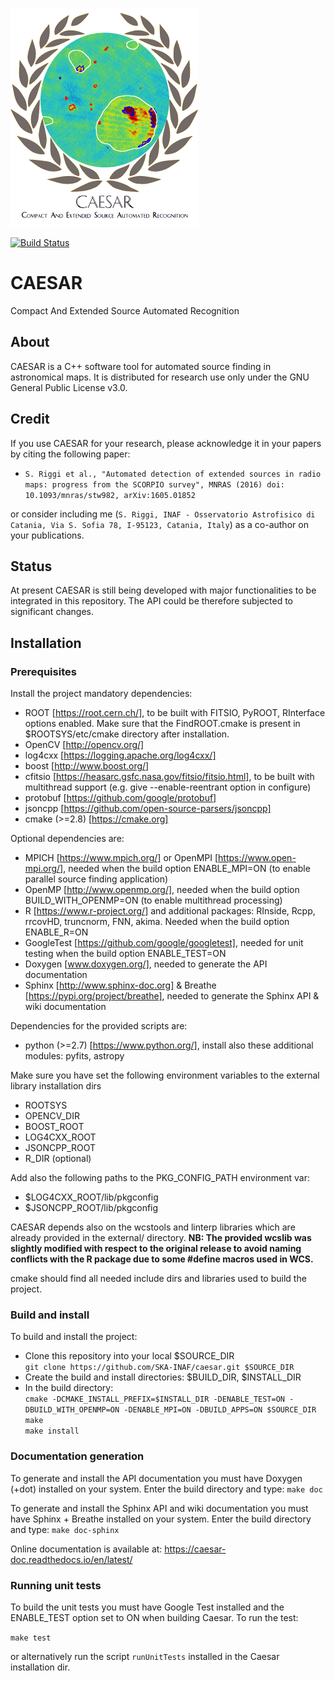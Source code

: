 <p align="left">
  <img src="share/CaesarLogo.png" alt="Caesar source finder logo"/>
</p>

[![Build Status](http://jenkins.oact.inaf.it:8080/buildStatus/icon?job=SKA/CAESAR)](http://jenkins.oact.inaf.it:8080/me/my-views/view/All/job/SKA/job/CAESAR/)

# CAESAR

Compact And Extended Source Automated Recognition

## **About**  
CAESAR is a C++ software tool for automated source finding in astronomical maps. It is distributed for research use only under the GNU General Public License v3.0. 

## **Credit**
If you use CAESAR for your research, please acknowledge it in your papers by citing the following paper:

* `S. Riggi et al., "Automated detection of extended sources in radio maps:
progress from the SCORPIO survey", MNRAS (2016) doi: 10.1093/mnras/stw982, arXiv:1605.01852`

or consider including me (`S. Riggi, INAF - Osservatorio Astrofisico di Catania, Via S. Sofia 78, I-95123, Catania, Italy`)
as a co-author on your publications.

## **Status**
At present CAESAR is still being developed with major functionalities to be integrated in this repository. The API could be therefore subjected to significant changes. 

## **Installation**  

### **Prerequisites**
Install the project mandatory dependencies:  
* ROOT [https://root.cern.ch/], to be built with FITSIO, PyROOT, RInterface options enabled. Make sure that the FindROOT.cmake is present in $ROOTSYS/etc/cmake directory after installation.
* OpenCV [http://opencv.org/]
* log4cxx [https://logging.apache.org/log4cxx/]
* boost [http://www.boost.org/] 
* cfitsio [https://heasarc.gsfc.nasa.gov/fitsio/fitsio.html], to be built with multithread support (e.g. give --enable-reentrant option in configure)
* protobuf [https://github.com/google/protobuf]
* jsoncpp [https://github.com/open-source-parsers/jsoncpp]
* cmake (>=2.8) [https://cmake.org]  
  
Optional dependencies are:
* MPICH [https://www.mpich.org/] or OpenMPI [https://www.open-mpi.org/], needed when the build option ENABLE_MPI=ON (to enable parallel source finding application)       
* OpenMP [http://www.openmp.org/], needed when the build option BUILD_WITH_OPENMP=ON (to enable multithread processing)  
* R [https://www.r-project.org/] and additional packages: RInside, Rcpp, rrcovHD, truncnorm, FNN, akima. Needed when the build option ENABLE_R=ON
* GoogleTest [https://github.com/google/googletest], needed for unit testing when the build option ENABLE_TEST=ON   
* Doxygen [www.doxygen.org/], needed to generate the API documentation   
* Sphinx [http://www.sphinx-doc.org] & Breathe [https://pypi.org/project/breathe], needed to generate the Sphinx API & wiki documentation

Dependencies for the provided scripts are:
* python (>=2.7) [https://www.python.org/], install also these additional modules: pyfits, astropy


Make sure you have set the following environment variables to the external library installation dirs 
* ROOTSYS
* OPENCV_DIR
* BOOST_ROOT
* LOG4CXX_ROOT
* JSONCPP_ROOT
* R_DIR (optional)

Add also the following paths to the PKG_CONFIG_PATH environment var: 
* $LOG4CXX_ROOT/lib/pkgconfig  
* $JSONCPP_ROOT/lib/pkgconfig

CAESAR depends also on the wcstools and linterp libraries which are already provided in the external/ directory. 
**NB: The provided wcslib was slightly modified with respect to the original release to avoid naming conflicts with the R package due to some #define macros used in WCS.**

cmake should find all needed include dirs and libraries used to build the project.

### **Build and install**
To build and install the project:

* Clone this repository into your local $SOURCE_DIR  
  ```git clone https://github.com/SKA-INAF/caesar.git $SOURCE_DIR```
* Create the build and install directories: $BUILD_DIR, $INSTALL_DIR  
* In the build directory:  
  ```cmake -DCMAKE_INSTALL_PREFIX=$INSTALL_DIR -DENABLE_TEST=ON -DBUILD_WITH_OPENMP=ON -DENABLE_MPI=ON -DBUILD_APPS=ON $SOURCE_DIR```   
  ```make```  
  ```make install```  
  
### **Documentation generation**
To generate and install the API documentation you must have Doxygen (+dot) installed on your system. Enter the build directory and type:
  ```make doc```  

To generate and install the Sphinx API and wiki documentation you must have Sphinx + Breathe installed on your system. Enter the build directory and type:
  ```make doc-sphinx``` 
  
Online documentation is available at: https://caesar-doc.readthedocs.io/en/latest/  
  
### **Running unit tests**
To build the unit tests you must have Google Test installed and the ENABLE_TEST option set to ON when building Caesar.
To run the test:

```make test```

or alternatively run the script `runUnitTests` installed in the Caesar installation dir.
